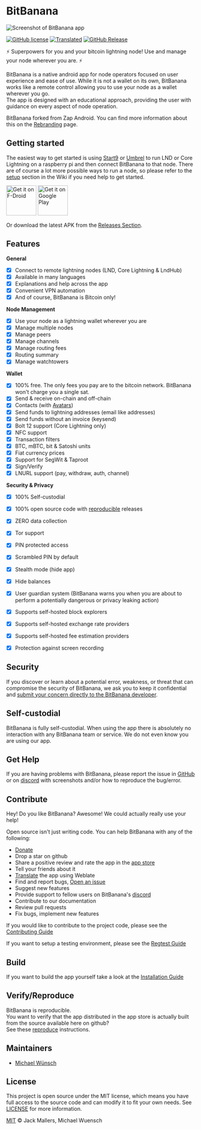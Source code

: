 # BitBanana

![Screenshot of BitBanana app](docs/screenshot.png)

[![GitHub license](https://img.shields.io/badge/License-MIT-yellow.svg)](LICENSE)
[![Translated](https://hosted.weblate.org/widgets/bitbanana/-/svg-badge.svg)](https://hosted.weblate.org/engage/bitbanana/)
[![GitHub Release](https://badgen.net/github/release/michaelWuensch/BitBanana/?color=yellow)](https://github.com/michaelWuensch/BitBanana/releases/latest)

⚡️ Superpowers for you and your bitcoin lightning node! Use and manage your node wherever you are. ⚡️

BitBanana is a native android app for node operators focused on user experience and ease of use.
While it is not a wallet on its own, BitBanana works like a remote control allowing you to use your node as a wallet wherever you go.  
The app is designed with an educational approach, providing the user with guidance on every aspect of node operation.

BitBanana forked from Zap Android. You can find more information about this on the [Rebranding](docs/REBRANDING.md) page.

## Getting started

The easiest way to get started is using [Start9](https://start9.com/) or [Umbrel](https://getumbrel.com/) to run LND or Core Lightning on a raspberry pi and then connect BitBanana to that node.
There are of course a lot more possible ways to run a node, so please refer to the [setup](https://github.com/michaelWuensch/BitBanana/wiki/Setup) section in the Wiki if you need help to get started.

[<img src="https://fdroid.gitlab.io/artwork/badge/get-it-on.png"
     alt="Get it on F-Droid"
     height="80">](https://f-droid.org/packages/app.michaelwuensch.bitbanana/)
[<img src="https://play.google.com/intl/en_us/badges/images/generic/en-play-badge.png"
     alt="Get it on Google Play"
     height="80">](https://play.google.com/store/apps/details?id=app.michaelwuensch.bitbanana)

Or download the latest APK from the [Releases Section](https://github.com/michaelWuensch/BitBanana/releases/latest).

## Features
**General**
- [x] Connect to remote lightning nodes (LND, Core Lightning & LndHub)
- [x] Available in many languages
- [x] Explanations and help across the app
- [x] Convenient VPN automation
- [x] And of course, BitBanana is Bitcoin only!

**Node Management**
- [x] Use your node as a lightning wallet wherever you are
- [x] Manage multiple nodes
- [x] Manage peers
- [x] Manage channels
- [x] Manage routing fees
- [x] Routing summary
- [x] Manage watchtowers

**Wallet**
- [x] 100% free. The only fees you pay are to the bitcoin network. BitBanana won't charge you a single sat.
- [x] Send & receive on-chain and off-chain
- [x] Contacts (with [Avatars](https://github.com/michaelWuensch/avathor-rfc#avathor))
- [x] Send funds to lightning addresses (email like addresses)
- [x] Send funds without an invoice (keysend)
- [x] Bolt 12 support (Core Lightning only)
- [x] NFC support
- [x] Transaction filters
- [x] BTC, mBTC, bit & Satoshi units
- [x] Fiat currency prices
- [x] Support for SegWit & Taproot
- [x] Sign/Verify
- [x] LNURL support (pay, withdraw, auth, channel)

**Security & Privacy**
- [x] 100% Self-custodial
- [x] 100% open source code with [reproducible](docs/REPRODUCE.md) releases
- [x] ZERO data collection
- [x] Tor support
- [x] PIN protected access
- [x] Scrambled PIN by default
- [x] Stealth mode (hide app)
- [x] Hide balances
- [x] User guardian system (BitBanana warns you when you are about to perform a potentially dangerous or privacy leaking action)
- [x] Supports self-hosted block explorers
- [x] Supports self-hosted exchange rate providers
- [x] Supports self-hosted fee estimation providers
- [x] Protection against screen recording


## Security

If you discover or learn about a potential error, weakness, or threat that can compromise the security of BitBanana, we ask you to keep it confidential and [submit your concern directly to the BitBanana developer](mailto:bitbananasecurity@proton.me?subject=[GitHub]%20BitBanana%20Security).

## Self-custodial

BitBanana is fully self-custodial. When using the app there is absolutely no interaction with any BitBanana team or service. We do not even know you are using our app.

## Get Help

If you are having problems with BitBanana, please report the issue in [GitHub][issues] or on [discord][discord] with screenshots and/or how to reproduce the bug/error.



## Contribute

Hey! Do you like BitBanana? Awesome! We could actually really use your help!

Open source isn't just writing code. You can help BitBanana with any of the following:

- [Donate](https://bitbanana.app/donate)
- Drop a star on github
- Share a positive review and rate the app in the [app store](https://play.google.com/store/apps/details?id=app.michaelwuensch.bitbanana)
- Tell your friends about it
- [Translate](docs/TRANSLATING.md) the app using Weblate
- Find and report bugs, [Open an issue][issues]
- Suggest new features
- Provide support to fellow users on BitBanana's [discord][discord]
- Contribute to our documentation
- Review pull requests
- Fix bugs, implement new features

If you would like to contribute to the project code, please see the [Contributing Guide](docs/CONTRIBUTING.md)

If you want to setup a testing environment, please see the [Regtest Guide](docs/REGTEST.md)

## Build

If you want to build the app yourself take a look at the [Installation Guide](docs/INSTALL.md)

## Verify/Reproduce

BitBanana is reproducible.  
You want to verify that the app distributed in the app store is actually built from the source available here on github?  
See these [reproduce](docs/REPRODUCE.md) instructions.


## Maintainers
- [Michael Wünsch](https://github.com/michaelWuensch)

## License

This project is open source under the MIT license, which means you have full access to the source code and can modify it to fit your own needs. See [LICENSE](LICENSE) for more information.

[MIT](LICENSE) © Jack Mallers, Michael Wuensch

[issues]: https://github.com/michaelWuensch/BitBanana/issues
[discord]: https://discord.gg/Xg85BuTc9A

